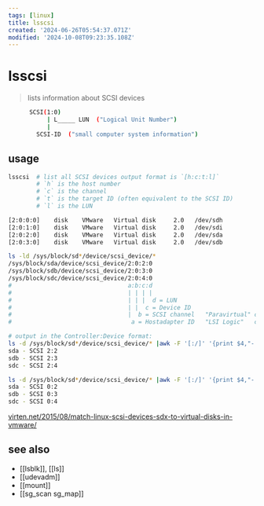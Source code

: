```yaml
---
tags: [linux]
title: lsscsi
created: '2024-06-26T05:54:37.071Z'
modified: '2024-10-08T09:23:35.108Z'
---
```


# lsscsi

> lists information about SCSI devices

```sh
      SCSI(1:0)
           | L_____ LUN  ("Logical Unit Number")
           |
        SCSI-ID  ("small computer system information")
```

## usage

```sh
lsscsi  # list all SCSI devices output format is `[h:c:t:l]` 
        # `h` is the host number
        # `c` is the channel
        # `t` is the target ID (often equivalent to the SCSI ID)
        # `l` is the LUN

[2:0:0:0]    disk    VMware   Virtual disk     2.0   /dev/sdh
[2:0:1:0]    disk    VMware   Virtual disk     2.0   /dev/sdi
[2:0:2:0]    disk    VMware   Virtual disk     2.0   /dev/sda
[2:0:3:0]    disk    VMware   Virtual disk     2.0   /dev/sdb
```


```sh
ls -ld /sys/block/sd*/device/scsi_device/*
/sys/block/sda/device/scsi_device/2:0:2:0
/sys/block/sdb/device/scsi_device/2:0:3:0
/sys/block/sdc/device/scsi_device/2:0:4:0
#                                 a:b:c:d
#                                 | | | |
#                                 | | |  d = LUN
#                                 | |  c = Device ID
#                                 |  b = SCSI channel   "Paravirtual" controller
#                                  a = Hostadapter ID   "LSI Logic"   controller

# output in the Controller:Device format:
ls -d /sys/block/sd*/device/scsi_device/* |awk -F '[:/]' '{print $4,"- SCSI",$7":"$9}'    # LSI Logic Parallel
sda - SCSI 2:2
sdb - SCSI 2:3
sdc - SCSI 2:4

ls -d /sys/block/sd*/device/scsi_device/* |awk -F '[:/]' '{print $4,"- SCSI",$8":"$9}'    # Paravirtual
sda - SCSI 0:2
sdb - SCSI 0:3
sdc - SCSI 0:4
```
[virten.net/2015/08/match-linux-scsi-devices-sdx-to-virtual-disks-in-vmware/](https://www.virten.net/2015/08/match-linux-scsi-devices-sdx-to-virtual-disks-in-vmware/)

## see also

- [[lsblk]], [[ls]]
- [[udevadm]]
- [[mount]]
- [[sg_scan sg_map]]
